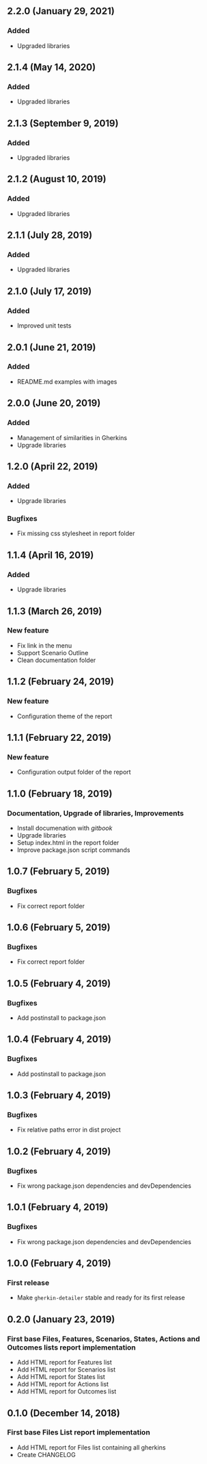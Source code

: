 ## 2.2.0 (January 29, 2021)

### Added

* Upgraded libraries


## 2.1.4 (May 14, 2020)

### Added

* Upgraded libraries


## 2.1.3 (September 9, 2019)

### Added

* Upgraded libraries


## 2.1.2 (August 10, 2019)

### Added

* Upgraded libraries


## 2.1.1 (July 28, 2019)

### Added

* Upgraded libraries


## 2.1.0 (July 17, 2019)

### Added

* Improved unit tests


## 2.0.1 (June 21, 2019)

### Added

* README.md examples with images


## 2.0.0 (June 20, 2019)

### Added

* Management of similarities in Gherkins
* Upgrade libraries


## 1.2.0 (April 22, 2019)

### Added

* Upgrade libraries

### Bugfixes

* Fix missing css stylesheet in report folder


## 1.1.4 (April 16, 2019)

### Added

* Upgrade libraries


## 1.1.3 (March 26, 2019)

### New feature

* Fix link in the menu
* Support Scenario Outline
* Clean documentation folder


## 1.1.2 (February 24, 2019)

### New feature

* Configuration theme of the report


## 1.1.1 (February 22, 2019)

### New feature

* Configuration output folder of the report


## 1.1.0 (February 18, 2019)

### Documentation, Upgrade of libraries, Improvements

* Install documenation with _gitbook_
* Upgrade libraries
* Setup index.html in the report folder
* Improve package.json script commands


## 1.0.7 (February 5, 2019)

### Bugfixes

* Fix correct report folder


## 1.0.6 (February 5, 2019)

### Bugfixes

* Fix correct report folder


## 1.0.5 (February 4, 2019)

### Bugfixes

* Add postinstall to package.json


## 1.0.4 (February 4, 2019)

### Bugfixes

* Add postinstall to package.json


## 1.0.3 (February 4, 2019)

### Bugfixes

* Fix relative paths error in dist project


## 1.0.2 (February 4, 2019)

### Bugfixes

* Fix wrong package.json dependencies and devDependencies


## 1.0.1 (February 4, 2019)

### Bugfixes

* Fix wrong package.json dependencies and devDependencies


## 1.0.0 (February 4, 2019)

### First release

* Make `gherkin-detailer` stable and ready for its first release


## 0.2.0 (January 23, 2019)

### First base Files, Features, Scenarios, States, Actions and Outcomes lists report implementation

* Add HTML report for Features list
* Add HTML report for Scenarios list
* Add HTML report for States list
* Add HTML report for Actions list
* Add HTML report for Outcomes list


## 0.1.0 (December 14, 2018)

### First base Files List report implementation

* Add HTML report for Files list containing all gherkins
* Create CHANGELOG
